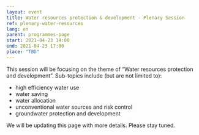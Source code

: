 ```yaml
---
layout: event
title: Water resources protection & development - Plenary Session
ref: plenary-water-resources
lang: en
parent: programmes-page
start: 2021-04-23 14:00
end: 2021-04-23 17:00
place: "TBD"
---
```


This session will be focusing on the theme of “Water resources protection and development”. Sub-topics include (but are not limited to):

- high efficiency water use
- water saving
- water allocation
- unconventional water sources and risk control
- groundwater protection and development

We will be updating this page with more details. Please stay tuned.
